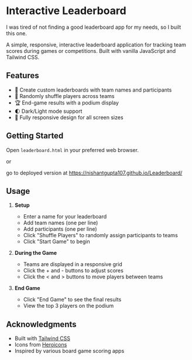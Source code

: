# Interactive Leaderboard

I was tired of not finding a good leaderboard app for my needs, so I built this one.

A simple, responsive, interactive leaderboard application for tracking team scores during games or competitions. Built with vanilla JavaScript and Tailwind CSS.

## Features

- 🎯 Create custom leaderboards with team names and participants
- 🎲 Randomly shuffle players across teams
- 🏆 End-game results with a podium display
- 🌓 Dark/Light mode support
- 📱 Fully responsive design for all screen sizes

## Getting Started

Open `leaderboard.html` in your preferred web browser.

or

go to deployed version at https://nishantgupta107.github.io/Leaderboard/ 

## Usage

1. **Setup**
   - Enter a name for your leaderboard
   - Add team names (one per line)
   - Add participants (one per line)
   - Click "Shuffle Players" to randomly assign participants to teams
   - Click "Start Game" to begin

2. **During the Game**
   - Teams are displayed in a responsive grid
   - Click the + and - buttons to adjust scores
   - Click the < and > buttons to move players between teams

3. **End Game**
   - Click "End Game" to see the final results
   - View the top 3 players on the podium


## Acknowledgments

- Built with [Tailwind CSS](https://tailwindcss.com/)
- Icons from [Heroicons](https://heroicons.com/)
- Inspired by various board game scoring apps
